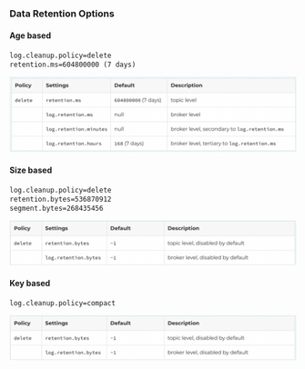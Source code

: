 ### Data Retention Options

#### Age based

    log.cleanup.policy=delete
    retention.ms=604800000 (7 days)

![DELETE_POLICY_CONFIG](../images/delete_policy_config_age.png)

#### Size based

    log.cleanup.policy=delete
    retention.bytes=536870912
    segment.bytes=268435456

![DELETE_POLICY_CONFIG](../images/delete_policy_config_size.png)

#### Key based

    log.cleanup.policy=compact

![DELETE_POLICY_CONFIG](../images/delete_policy_config_key.png)
